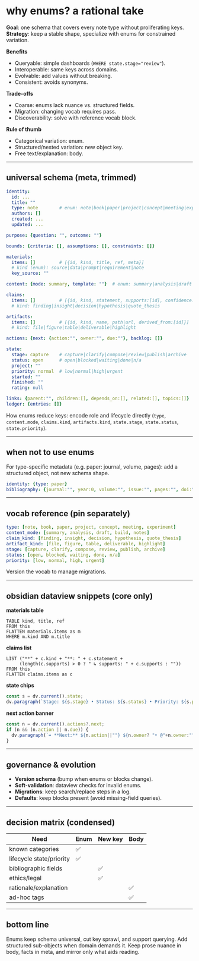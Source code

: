 
# why enums? a rational take

**Goal**: one schema that covers every note type without proliferating keys.
**Strategy**: keep a stable shape, specialize with enums for constrained variation.

**Benefits**

* Queryable: simple dashboards (`WHERE state.stage="review"`).
* Interoperable: same keys across domains.
* Evolvable: add values without breaking.
* Consistent: avoids synonyms.

**Trade-offs**

* Coarse: enums lack nuance vs. structured fields.
* Migration: changing vocab requires pass.
* Discoverability: solve with reference vocab block.

**Rule of thumb**

* Categorical variation: enum.
* Structured/nested variation: new object key.
* Free text/explanation: body.

---

## universal schema (meta, trimmed)

```yaml
identity:
  id: ...
  title: ""
  type: note        # enum: note|book|paper|project|concept|meeting|experiment
  authors: []
  created: ...
  updated: ...

purpose: {question: "", outcome: ""}

bounds: {criteria: [], assumptions: [], constraints: []}

materials:
  items: []         # [{id, kind, title, ref, meta}]
  # kind (enum): source|data|prompt|requirement|note
  key_source: ""

content: {mode: summary, template: ""}  # enum: summary|analysis|draft|build|notes

claims:
  items: []         # [{id, kind, statement, supports:[id], confidence:0-1}]
  # kind: finding|insight|decision|hypothesis|quote_thesis

artifacts:
  items: []         # [{id, kind, name, path|url, derived_from:[id]}]
  # kind: file|figure|table|deliverable|highlight

actions: {next: {action:"", owner:"", due:""}, backlog: []}

state:
  stage: capture    # capture|clarify|compose|review|publish|archive
  status: open      # open|blocked|waiting|done|n/a
  project: ""
  priority: normal  # low|normal|high|urgent
  started: ""
  finished: ""
  rating: null

links: {parent:"", children:[], depends_on:[], related:[], topics:[]}
ledger: {entries: []}
```

How enums reduce keys: encode role and lifecycle directly (`type`, `content.mode`, `claims.kind`, `artifacts.kind`, `state.stage`, `state.status`, `state.priority`).

---

## when not to use enums

For type-specific metadata (e.g. paper: journal, volume, pages): add a structured object, not new schema shape.

```yaml
identity: {type: paper}
bibliography: {journal:"", year:0, volume:"", issue:"", pages:"", doi:""}
```

---

## vocab reference (pin separately)

```yaml
type: [note, book, paper, project, concept, meeting, experiment]
content_mode: [summary, analysis, draft, build, notes]
claim_kind: [finding, insight, decision, hypothesis, quote_thesis]
artifact_kind: [file, figure, table, deliverable, highlight]
stage: [capture, clarify, compose, review, publish, archive]
status: [open, blocked, waiting, done, n/a]
priority: [low, normal, high, urgent]
```

Version the vocab to manage migrations.

---

## obsidian dataview snippets (core only)

**materials table**

```dataview
TABLE kind, title, ref
FROM this
FLATTEN materials.items as m
WHERE m.kind AND m.title
```

**claims list**

```dataview
LIST ("**" + c.kind + "**: " + c.statement +
     (length(c.supports) > 0 ? " ↳ supports: " + c.supports : ""))
FROM this
FLATTEN claims.items as c
```

**state chips**

```js
const s = dv.current().state;
dv.paragraph(`Stage: ${s.stage} • Status: ${s.status} • Priority: ${s.priority}`);
```

**next action banner**

```js
const n = dv.current().actions?.next;
if (n && (n.action || n.due)) {
  dv.paragraph(`➡️ **Next:** ${n.action||""} ${n.owner? "• @"+n.owner:""} ${n.due?"• due "+n.due:""}`);
}
```

---

## governance & evolution

* **Version schema** (bump when enums or blocks change).
* **Soft-validation**: dataview checks for invalid enums.
* **Migrations**: keep search/replace steps in a log.
* **Defaults**: keep blocks present (avoid missing-field queries).

---

## decision matrix (condensed)

| Need                     | Enum | New key | Body |
| ------------------------ | ---- | ------- | ---- |
| known categories         | ✅    |         |      |
| lifecycle state/priority | ✅    |         |      |
| bibliographic fields     |      | ✅       |      |
| ethics/legal             |      | ✅       |      |
| rationale/explanation    |      |         | ✅    |
| ad-hoc tags              |      |         | ✅    |

---

## bottom line

Enums keep schema universal, cut key sprawl, and support querying.
Add structured sub-objects when domain demands it.
Keep prose nuance in body, facts in meta, and mirror only what aids reading.

